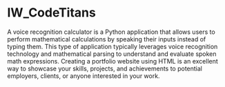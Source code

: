 # IW_CodeTitans
A voice recognition calculator is a Python application that allows users to perform mathematical calculations by speaking their inputs instead of typing them.
This type of application typically leverages voice recognition technology and mathematical parsing to understand and evaluate spoken math expressions.
Creating a portfolio website using HTML is an excellent way to showcase your skills, projects, and achievements to potential employers, clients, or anyone interested in your work.
